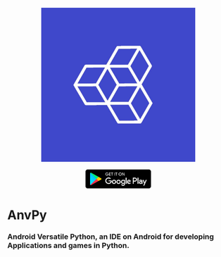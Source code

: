 <p align="center">
  <img src="https://github.com/techAnvPy/AnvPy/blob/main/icon.jpg?raw=true" width="350" title="hover text">
  
</p>
<p align="center">
  <img src="https://github.com/techAnvPy/AnvPy/blob/main/play.png?raw=true" width="150" title="hover text">
</p>

# AnvPy
### **Android Versatile Python, an IDE on Android for developing Applications and games in Python.**
